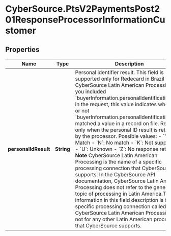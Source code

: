 # CyberSource.PtsV2PaymentsPost201ResponseProcessorInformationCustomer

## Properties
Name | Type | Description | Notes
------------ | ------------- | ------------- | -------------
**personalIdResult** | **String** | Personal identifier result. This field is supported only for Redecard in Brazil for CyberSource Latin American Processing. If you included &#x60;buyerInformation.personalIdentification[].ID&#x60; in the request, this value indicates whether or not &#x60;buyerInformation.personalIdentification[].ID&#x60; matched a value in a record on file. Returned only when the personal ID result is returned by the processor.  Possible values:   - &#x60;Y&#x60;: Match  - &#x60;N&#x60;: No match  - &#x60;K&#x60;: Not supported  - &#x60;U&#x60;: Unknown  - &#x60;Z&#x60;: No response returned **Note** CyberSource Latin American Processing is the name of a specific processing connection that CyberSource supports. In the CyberSource API documentation, CyberSource Latin American Processing does not refer to the general topic of processing in Latin America.The information in this field description is for the specific processing connection called CyberSource Latin American Processing. It is not for any other Latin American processors that CyberSource supports.  | [optional] 


